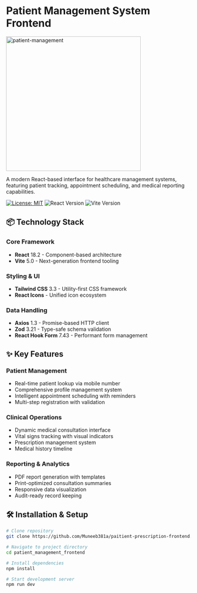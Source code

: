 # Patient Management System Frontend

<img width="367" alt="patient-management" src="https://github.com/user-attachments/assets/4b092d4f-14be-4a14-a247-14217c5ecc39" />

A modern React-based interface for healthcare management systems, featuring patient tracking, appointment scheduling, and medical reporting capabilities.

[![License: MIT](https://img.shields.io/badge/License-MIT-blue.svg)](https://opensource.org/licenses/MIT)
![React Version](https://img.shields.io/badge/React-18.2.0-61DAFB?logo=react)
![Vite Version](https://img.shields.io/badge/Vite-5.0.0-646CFF?logo=vite)

## 📦 Technology Stack

### Core Framework
- **React** 18.2 - Component-based architecture
- **Vite** 5.0 - Next-generation frontend tooling

### Styling & UI
- **Tailwind CSS** 3.3 - Utility-first CSS framework
- **React Icons** - Unified icon ecosystem

### Data Handling
- **Axios** 1.3 - Promise-based HTTP client
- **Zod** 3.21 - Type-safe schema validation
- **React Hook Form** 7.43 - Performant form management

## ✨ Key Features

### Patient Management
- Real-time patient lookup via mobile number
- Comprehensive profile management system
- Intelligent appointment scheduling with reminders
- Multi-step registration with validation

### Clinical Operations
- Dynamic medical consultation interface
- Vital signs tracking with visual indicators
- Prescription management system
- Medical history timeline

### Reporting & Analytics
- PDF report generation with templates
- Print-optimized consultation summaries
- Responsive data visualization
- Audit-ready record keeping

## 🛠️ Installation & Setup

```bash
# Clone repository
git clone https://github.com/Muneeb381a/paitient-prescription-frontend.git

# Navigate to project directory
cd patient_management_frontend

# Install dependencies
npm install

# Start development server
npm run dev
